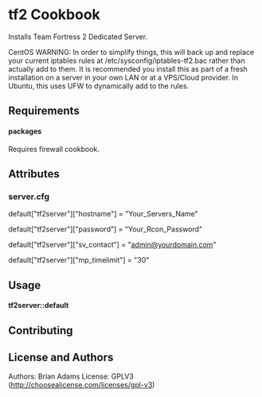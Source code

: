 tf2 Cookbook
============
Installs Team Fortress 2 Dedicated Server.    

CentOS WARNING: In order to simplify things, this will back up and replace your current iptables rules at /etc/sysconfig/iptables-tf2.bac rather than actually add to them. It is recommended you install this as part of a fresh installation on a server in your own LAN or at a VPS/Cloud provider. In Ubuntu, this uses UFW to dynamically add to the rules. 

Requirements
------------
#### packages
Requires firewall cookbook.

Attributes
----------
### server.cfg
default["tf2server"]["hostname"] = "Your_Servers_Name"

default["tf2server"]["password"] = "Your_Rcon_Password"

default["tf2server"]["sv_contact"] = "admin@yourdomain.com"

default["tf2server"]["mp_timelimit"] = "30"

Usage
-----
#### tf2server::default

Contributing
------------

License and Authors
-------------------
Authors: Brian Adams
License: GPLV3 (http://choosealicense.com/licenses/gpl-v3) 
